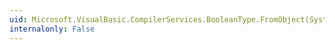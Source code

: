 ```yaml
---
uid: Microsoft.VisualBasic.CompilerServices.BooleanType.FromObject(System.Object)
internalonly: False
---
```

